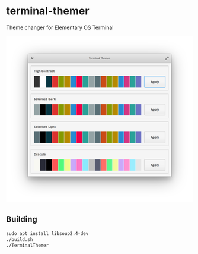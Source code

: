 # terminal-themer

Theme changer for Elementary OS Terminal

![Screenshot of Terminal Themer for Elementary OS](/screenshot.png)

## Building

```
sudo apt install libsoup2.4-dev
./build.sh
./TerminalThemer
```
